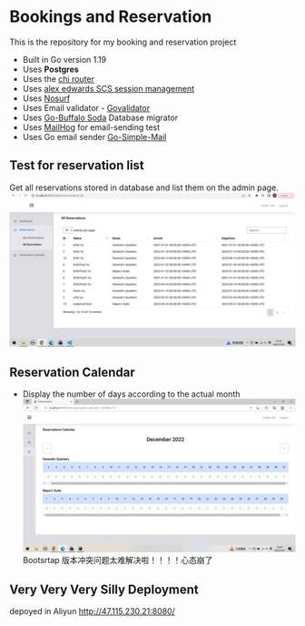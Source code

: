 # Bookings and Reservation

This is the repository for my booking and reservation project

- Built in Go version 1.19
- Uses **Postgres**
- Uses the [chi router](https://github.com/go-chi/chi)
- Uses [alex edwards SCS session management](https://github.com/alexedwards/scs)
- Uses [Nosurf](https://github.com/justinas/nosurf)
- Uses Email validator - [Govalidator](https://github.com/asaskevich/govalidator)
- Uses [Go-Buffalo Soda](https://github.com/gobuffalo/buffalo) Database migrator
- Uses [MailHog](https://github.com/mailhog/MailHog) for email-sending test
- Uses Go email sender [Go-Simple-Mail](https://github.com/xhit/go-simple-mail)


## Test for reservation list
Get all reservations stored in database and list them on the admin page.
![test](./img/reservations-list.png)

## Reservation Calendar
- Display the number of days according to the actual month
![test](./img/calendar.png)
Bootsrtap 版本冲突问题太难解决啦！！！！心态崩了


## Very Very Very Silly Deployment
depoyed in Aliyun http://47.115.230.21:8080/